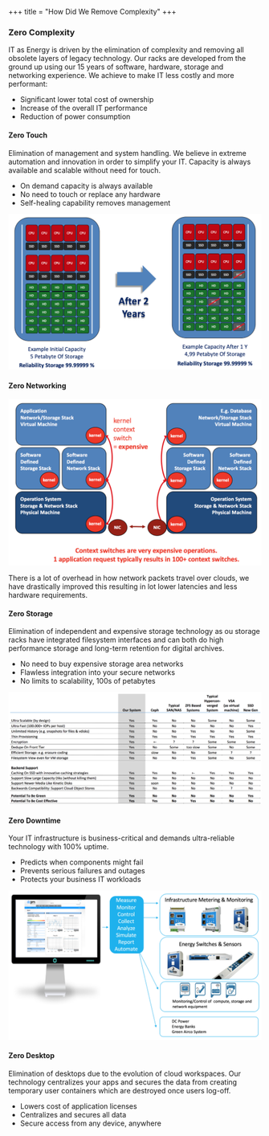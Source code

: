 +++
title = "How Did We Remove Complexity"
+++


### Zero Complexity

IT as Energy is driven by the elimination of complexity and removing all obsolete layers of legacy technology. Our racks are developed from the ground up using our 15 years of software, hardware, storage and networking experience. We achieve to make IT less costly and more performant:

- Significant lower total cost of ownership
- Increase of the overall IT performance
- Reduction of power consumption

#### Zero Touch
Elimination of management and system handling. We believe in extreme automation and innovation in order to simplify your IT. Capacity is always available and scalable without need for touch.

- On demand capacity is always available
- No need to touch or replace any hardware
- Self-healing capability removes management

![](0touch.png)

#### Zero Networking

![](context_switches.png)

There is a lot of overhead in how network packets travel over clouds, we have drastically improved this resulting in lot lower latencies and less hardware requirements.

#### Zero Storage

Elimination of independent and expensive storage technology as ou storage racks have integrated filesystem interfaces and can both do high performance storage and long-term retention for digital archives.

- No need to buy expensive storage area networks
- Flawless integration into your secure networks
- No limits to scalability, 100s of petabytes

<img src="better_storage.png" class="zero-image">


#### Zero Downtime

Your IT infrastructure is business-critical and demands ultra-reliable technology with 100% uptime.

- Predicts when components might fail
- Prevents serious failures and outages
- Protects your business IT workloads

![](wis.png)

#### Zero Desktop

Elimination of desktops due to the evolution of cloud workspaces. Our technology centralizes your apps and secures the data from creating temporary user containers which are destroyed once users log-off.

- Lowers cost of application licenses
- Centralizes and secures all data
- Secure access from any device, anywhere

